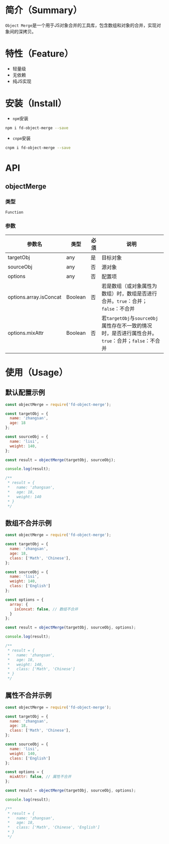 # 简介（Summary）

`Object Merge`是一个用于JS对象合并的工具库，包含数组和对象的合并，实现对象间的深拷贝。
# 特性（Feature）

- 轻量级
- 无依赖
- 纯JS实现

# 安装（Install）

- `npm`安装

```bash
npm i fd-object-merge --save
```

- `cnpm`安装

```bash
cnpm i fd-object-merge --save
```

# API

## objectMerge

### 类型

`Function`
### 参数

|参数名|类型|必须|说明|
|-|-|-|-|
|targetObj|any|是|目标对象|
|sourceObj|any|否|源对象|
|options|any|否|配置项|
|options.array.isConcat|Boolean|否|若是数组（或对象属性为数组）时，数组是否进行合并。`true`：合并；`false`：不合并|
|options.mixAttr|Boolean|否|若`targetObj`与`sourceObj`属性存在不一致的情况时，是否进行属性合并。`true`：合并；`false`：不合并|


# 使用（Usage）

## 默认配置示例

```js
const objectMerge = require('fd-object-merge');

const targetObj = {
  name: 'zhangsan',
  age: 18
};

const sourceObj = {
  name: 'lisi',
  weight: 140,
};

const result = objectMerge(targetObj, sourceObj);

console.log(result);

/**
 * result = {
 *   name: 'zhangsan',
 *   age: 18,
 *   weight: 140
 * }
 */
```

## 数组不合并示例

```js
const objectMerge = require('fd-object-merge');

const targetObj = {
  name: 'zhangsan',
  age: 18,
  class: ['Math', 'Chinese'],
};

const sourceObj = {
  name: 'lisi',
  weight: 140,
  class: ['English']
};

const options = {
  array: {
    isConcat: false, // 数组不合并
  }
};

const result = objectMerge(targetObj, sourceObj, options);

console.log(result);

/**
 * result = {
 *   name: 'zhangsan',
 *   age: 18,
 *   weight: 140,
 *   class: ['Math', 'Chinese']
 * }
 */
```

## 属性不合并示例

```js
const objectMerge = require('fd-object-merge');

const targetObj = {
  name: 'zhangsan',
  age: 18,
  class: ['Math', 'Chinese'],
};

const sourceObj = {
  name: 'lisi',
  weight: 140,
  class: ['English']
};

const options = {
  mixAttr: false, // 属性不合并
};

const result = objectMerge(targetObj, sourceObj, options);

console.log(result);

/**
 * result = {
 *   name: 'zhangsan',
 *   age: 18,
 *   class: ['Math', 'Chinese', 'English']
 * }
 */
```
